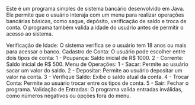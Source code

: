 Este é um programa simples de sistema bancário desenvolvido em Java. Ele permite que o usuário interaja com um menu para realizar operações bancárias básicas, como saque, depósito, verificação de saldo e troca de conta. O programa também valida a idade do usuário antes de permitir o acesso ao sistema.

Verificação de Idade: O sistema verifica se o usuário tem 18 anos ou mais para acessar o banco. Cadastro de Conta: O usuário pode escolher entre dois tipos de conta: 1 - Poupança: Saldo inicial de R$ 1000. 2 - Corrente: Saldo inicial de R$ 500. Menu de Operações: 1 - Sacar: Permite ao usuário sacar um valor do saldo. 2 - Depositar: Permite ao usuário depositar um valor na conta. 3 - Verifique Saldo: Exibe o saldo atual da conta. 4 - Trocar Conta: Permite ao usuário trocar entre os tipos de conta. 5 - Sair: Fechar o programa. Validação de Entradas: O programa valida entradas inválidas, como números negativos ou opções fora do menu.

